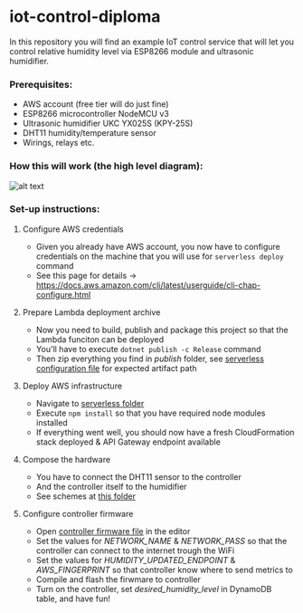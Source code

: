 # iot-control-diploma

In this repository you will find an example IoT control service that will let you control relative humidity level via ESP8266 module and ultrasonic humidifier.

### Prerequisites:
- AWS account (free tier will do just fine)
- ESP8266 microcontroller NodeMCU v3
- Ultrasonic humidifier UKC YX025S (KPY-25S)
- DHT11 humidity/temperature sensor
- Wirings, relays etc.

### How this will work (the high level diagram):
![alt text](https://drive.google.com/uc?export=view&id=1m-KpzdrXUV4oVPQlxDD9rfBbZ3k2BmIC)

### Set-up instructions:
1. Configure AWS credentials
    - Given you already have AWS account, you now have to configure credentials on the machine that you will use for `serverless deploy` command
    - See this page for details -> https://docs.aws.amazon.com/cli/latest/userguide/cli-chap-configure.html

2. Prepare Lambda deployment archive
    - Now you need to build, publish and package this project so that the Lambda funciton can be deployed
    - You'll have to execute `dotnet publish -c Release` command
    - Then zip everything you find in _publish_ folder, see [serverless configuration file](IoT.Control/IoT.Control.Services/serverless.yml) for expected artifact path

3. Deploy AWS infrastructure
    - Navigate to [serverless folder](IoT.Control/IoT.Control.Services/)
    - Execute `npm install` so that you have required node modules installed
    - If everything went well, you should now have a fresh CloudFormation stack deployed & API Gateway endpoint available

4. Compose the hardware
    - You have to connect the DHT11 sensor to the controller
    - And the controller itself to the humidifier
    - See schemes at [this folder](IoT.Control/IoT.Control.Services/HumidityService/Schemas/)

5. Configure controller firmware
    - Open [controller firmware file](IoT.Control/IoT.Control.Services/HumidityService/Firmware/HumidityControllerFirmware.ino) in the editor
    - Set the values for _NETWORK_NAME_ & _NETWORK_PASS_ so that the controller can connect to the internet trough the WiFi
    - Set the values for _HUMIDITY_UPDATED_ENDPOINT_ & _AWS_FINGERPRINT_ so that controller know where to send metrics to
    - Compile and flash the firwmare to controller
    - Turn on the controller, set _desired_humidity_level_ in DynamoDB table, and have fun!
